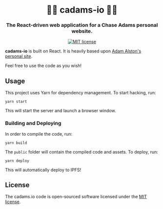 <h1 align="center" style="border-bottom: none;">👨‍💻 cadams-io 👩‍💻</h1>
<h3 align="center">The React-driven web application for a Chase Adams personal website.</h3>

<div align="center">

[![MIT license](https://img.shields.io/badge/License-MIT-blue.svg)](https://lbesson.mit-license.org/)

</div>

**cadams-io** is built on React. It is heavily based upon [Adam Alston's personal site](https://github.com/adamalston/v2).

Feel free to use the code as you wish!

## Usage

This project uses Yarn for dependency management. To start hacking, run:

```
yarn start
```

This will start the server and launch a browser window.

### Building and Deploying

In order to compile the code, run:

```
yarn build
```

The `public` folder will contain the compiled code and assets. To deploy, run:

```
yarn deploy
```

This will automatically deploy to IPFS!

## License

The cadams.io code is open-sourced software licensed under the [MIT license](https://opensource.org/licenses/MIT).